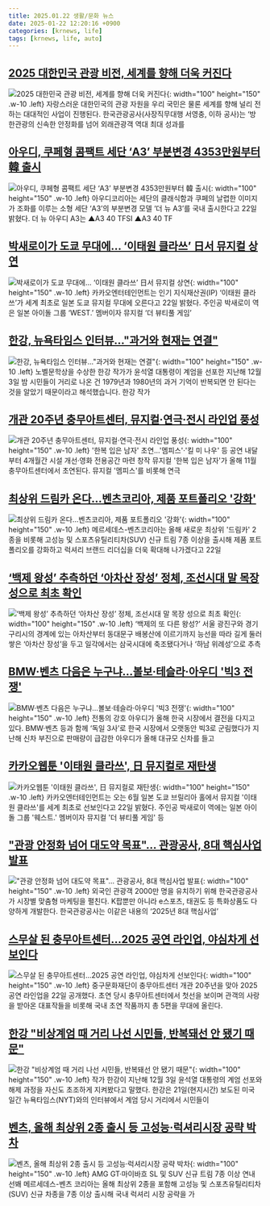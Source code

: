 ```yaml
---
title: 2025.01.22 생활/문화 뉴스
date: 2025-01-22 12:20:16 +0900
categories: [krnews, life]
tags: [krnews, life, auto]
---
```

## [2025 대한민국 관광 비전, 세계를 향해 더욱 커진다](https://n.news.naver.com/mnews/article/015/0005085333)

![2025 대한민국 관광 비전, 세계를 향해 더욱 커진다](https://mimgnews.pstatic.net/image/origin/015/2025/01/22/5085333.jpg?type=nf220_150){: width="100" height="150" .w-10 .left}
자랑스러운 대한민국의 관광 자원을 우리 국민은 물론 세계를 향해 널리 전하는 대대적인 사업이 진행된다. 한국관광공사(사장직무대행 서영충, 이하 공사)는 ‘방한관광의 신속한 안정화를 넘어 외래관광객 역대 최대 성과를

## [아우디, 쿠페형 콤팩트 세단 ‘A3’ 부분변경 4353만원부터 韓 출시](https://n.news.naver.com/mnews/article/009/0005432920)

![아우디, 쿠페형 콤팩트 세단 ‘A3’ 부분변경 4353만원부터 韓 출시](https://mimgnews.pstatic.net/image/origin/009/2025/01/22/5432920.jpg?type=nf220_150){: width="100" height="150" .w-10 .left}
아우디코리아는 세단의 클래식함과 쿠페의 날렵한 이미지가 조화를 이루는 소형 세단 ‘A3’의 부분변경 모델 ‘더 뉴 A3’를 국내 출시한다고 22일 밝혔다. 더 뉴 아우디 A3는 ▲A3 40 TFSI ▲A3 40 TF

## [박새로이가 도쿄 무대에… ‘이태원 클라쓰’ 日서 뮤지컬 상연](https://n.news.naver.com/mnews/article/366/0001048891)

![박새로이가 도쿄 무대에… ‘이태원 클라쓰’ 日서 뮤지컬 상연](https://mimgnews.pstatic.net/image/origin/366/2025/01/22/1048891.jpg?type=nf220_150){: width="100" height="150" .w-10 .left}
카카오엔터테인먼트는 인기 지식재산권(IP) ‘이태원 클라쓰’가 세계 최초로 일본 도쿄 뮤지컬 무대에 오른다고 22일 밝혔다. 주인공 박새로이 역은 일본 아이돌 그룹 ‘WEST.’ 멤버이자 뮤지컬 ‘더 뷰티풀 게임’

## [한강, 뉴욕타임스 인터뷰..."과거와 현재는 연결"](https://n.news.naver.com/mnews/article/052/0002144138)

![한강, 뉴욕타임스 인터뷰..."과거와 현재는 연결"](https://mimgnews.pstatic.net/image/origin/052/2025/01/22/2144138.jpg?type=nf220_150){: width="100" height="150" .w-10 .left}
노벨문학상을 수상한 한강 작가가 윤석열 대통령이 계엄을 선포한 지난해 12월 3일 밤 시민들이 거리로 나온 건 1979년과 1980년의 과거 기억이 반복되면 안 된다는 것을 알았기 때문이라고 해석했습니다. 한강 작가

## [개관 20주년 충무아트센터, 뮤지컬·연극·전시 라인업 풍성](https://n.news.naver.com/mnews/article/001/0015173980)

![개관 20주년 충무아트센터, 뮤지컬·연극·전시 라인업 풍성](https://mimgnews.pstatic.net/image/origin/001/2025/01/22/15173980.jpg?type=nf220_150){: width="100" height="150" .w-10 .left}
'한복 입은 남자' 초연…'멤피스'·'킬 미 나우' 등 공연 내달부터 4개월간 시설 개선·영화 전용공간 마련 창작 뮤지컬 '한복 입은 남자'가 올해 11월 충무아트센터에서 초연된다. 뮤지컬 '멤피스'를 비롯해 연극

## [최상위 드림카 온다…벤츠코리아, 제품 포트폴리오 '강화'](https://n.news.naver.com/mnews/article/015/0005085377)

![최상위 드림카 온다…벤츠코리아, 제품 포트폴리오 '강화'](https://mimgnews.pstatic.net/image/origin/015/2025/01/22/5085377.jpg?type=nf220_150){: width="100" height="150" .w-10 .left}
메르세데스-벤츠코리아는 올해 새로운 최상위 '드림카' 2종을 비롯해 고성능 및 스포츠유틸리티차(SUV) 신규 트림 7종 이상을 출시해 제품 포트폴리오를 강화하고 럭셔리 브랜드 리더십을 더욱 확대해 나가겠다고 22일

## [‘백제 왕성’ 추측하던 ‘아차산 장성’ 정체, 조선시대 말 목장 성으로 최초 확인](https://n.news.naver.com/mnews/article/021/0002685697)

![‘백제 왕성’ 추측하던 ‘아차산 장성’ 정체, 조선시대 말 목장 성으로 최초 확인](https://mimgnews.pstatic.net/image/origin/021/2025/01/22/2685697.jpg?type=nf220_150){: width="100" height="150" .w-10 .left}
‘백제의 또 다른 왕성?’ 서울 광진구와 경기 구리시의 경계에 있는 아차산부터 동대문구 배봉산에 이르기까지 능선을 따라 길게 둘러쌓은 ‘아차산 장성’을 두고 일각에서는 삼국시대에 축조됐다거나 ‘하남 위례성’으로 추측

## [BMW·벤츠 다음은 누구냐…볼보·테슬라·아우디 '빅3 전쟁'](https://n.news.naver.com/mnews/article/015/0005085077)

![BMW·벤츠 다음은 누구냐…볼보·테슬라·아우디 '빅3 전쟁'](https://mimgnews.pstatic.net/image/origin/015/2025/01/21/5085077.jpg?type=nf220_150){: width="100" height="150" .w-10 .left}
전통의 강호 아우디가 올해 한국 시장에서 결전을 다지고 있다. BMW·벤츠 등과 함께 ‘독일 3사’로 한국 시장에서 오랫동안 빅3로 군림했다가 지난해 신차 부진으로 판매량이 급감한 아우디가 올해 대규모 신차를 들고

## [카카오웹툰 '이태원 클라쓰', 日 뮤지컬로 재탄생](https://n.news.naver.com/mnews/article/003/0013029446)

![카카오웹툰 '이태원 클라쓰', 日 뮤지컬로 재탄생](https://mimgnews.pstatic.net/image/origin/003/2025/01/22/13029446.jpg?type=nf220_150){: width="100" height="150" .w-10 .left}
카카오엔터테인먼트는 오는 6월 일본 도쿄 브릴리아 홀에서 뮤지컬 '이태원 클라쓰'를 세계 최초로 선보인다고 22일 밝혔다. 주인공 박새로이 역에는 일본 아이돌 그룹 '웨스트.' 멤버이자 뮤지컬 '더 뷰티풀 게임' 등

## ["관광 안정화 넘어 대도약 목표"… 관광공사, 8대 핵심사업 발표](https://n.news.naver.com/mnews/article/011/0004442434)

!["관광 안정화 넘어 대도약 목표"… 관광공사, 8대 핵심사업 발표](https://mimgnews.pstatic.net/image/origin/011/2025/01/21/4442434.jpg?type=nf220_150){: width="100" height="150" .w-10 .left}
외국인 관광객 2000만 명을 유치하기 위해 한국관광공사가 시장별 맞춤형 마케팅을 펼친다. K팝뿐만 아니라 e스포츠, 태권도 등 특화상품도 다양하게 개발한다. 한국관광공사는 이같은 내용의 ‘2025년 8대 핵심사업’

## [스무살 된 충무아트센터…2025 공연 라인업, 야심차게 선보인다](https://n.news.naver.com/mnews/article/421/0008036826)

![스무살 된 충무아트센터…2025 공연 라인업, 야심차게 선보인다](https://mimgnews.pstatic.net/image/origin/421/2025/01/22/8036826.jpg?type=nf220_150){: width="100" height="150" .w-10 .left}
중구문화재단이 충무아트센터 개관 20주년을 맞아 2025 공연 라인업을 22일 공개했다. 초연 당시 충무아트센터에서 첫선을 보이며 관객의 사랑을 받아온 대표작들을 비롯해 국내 초연 작품까지 총 5편을 무대에 올린다.

## [한강 "비상계엄 때 거리 나선 시민들, 반복돼선 안 됐기 때문"](https://n.news.naver.com/mnews/article/025/0003416419)

![한강 "비상계엄 때 거리 나선 시민들, 반복돼선 안 됐기 때문"](https://mimgnews.pstatic.net/image/origin/025/2025/01/22/3416419.jpg?type=nf220_150){: width="100" height="150" .w-10 .left}
작가 한강이 지난해 12월 3일 윤석열 대통령의 계엄 선포와 해제 과정을 자신도 초조하게 지켜봤다고 말했다. 한강은 21일(현지시간) 보도된 미국 일간 뉴욕타임스(NYT)와의 인터뷰에서 계엄 당시 거리에서 시민들이

## [벤츠, 올해 최상위 2종 출시 등 고성능·럭셔리시장 공략 박차](https://n.news.naver.com/mnews/article/001/0015174423)

![벤츠, 올해 최상위 2종 출시 등 고성능·럭셔리시장 공략 박차](https://mimgnews.pstatic.net/image/origin/001/2025/01/22/15174423.jpg?type=nf220_150){: width="100" height="150" .w-10 .left}
AMG GT·마이바흐 SL 및 SUV 신규 트림 7종 이상 연내 선봬 메르세데스-벤츠 코리아는 올해 최상위 2종을 포함해 고성능 및 스포츠유틸리티차(SUV) 신규 차종을 7종 이상 출시해 국내 럭셔리 시장 공략을 가

